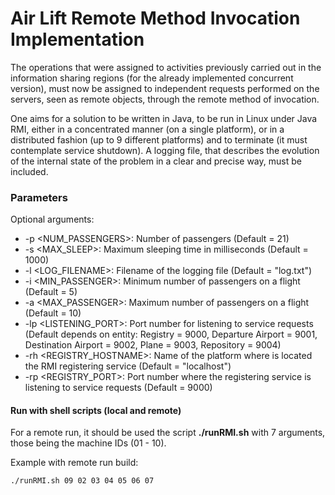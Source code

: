 # Air Lift Remote Method Invocation Implementation
The operations that were assigned to activities previously carried out in the information sharing regions (for the already implemented concurrent version), must now be assigned to independent requests performed on the servers, seen as remote objects, through the remote method of invocation.

One aims for a solution to be written in Java, to be run in Linux under Java RMI, either in a concentrated manner (on a single platform), or in a distributed fashion (up to 9 different platforms) and to terminate (it must contemplate service shutdown).
A logging file, that describes the evolution of the internal state of the problem in a clear and precise way, must be included.

### Parameters
Optional arguments: 
- -p <NUM_PASSENGERS>: Number of passengers (Default = 21)
- -s <MAX_SLEEP>: Maximum sleeping time in milliseconds (Default = 1000)
- -l <LOG_FILENAME>: Filename of the logging file (Default = "log.txt")
- -i <MIN_PASSENGER>: Minimum number of passengers on a flight (Default = 5)
- -a <MAX_PASSENGER>: Maximum number of passengers on a flight (Default = 10)
- -lp <LISTENING_PORT>: Port number for listening to service requests (Default depends on entity: Registry = 9000, Departure Airport = 9001, Destination Airport = 9002, Plane = 9003, Repository = 9004)
- -rh <REGISTRY_HOSTNAME>: Name of the platform where is located the RMI registering service (Default = "localhost")
- -rp <REGISTRY_PORT>: Port number where the registering service is listening to service requests (Default = 9000)

#### Run with shell scripts (local and remote)
For a remote run, it should be used the script <b>./runRMI.sh</b> with 7 arguments, those being the machine IDs (01 - 10).

Example with remote run build:
```
./runRMI.sh 09 02 03 04 05 06 07
```
